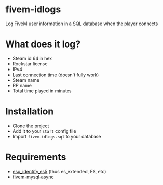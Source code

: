# fivem-idlogs
Log FiveM user information in a SQL database when the player connects

# What does it log?
- Steam id 64 in hex
- Rockstar license
- IPv4
- Last connection time (doesn't fully work)
- Steam name
- RP name
- Total time played in minutes

# Installation
- Clone the project
- Add it to your `start` config file
- Import `fivem-idlogs.sql` to your database

# Requirements
- [esx_identify_es5](https://github.com/ArkSeyonet/esx_identity_es5) (thus es_extended, ES, etc)
- [fivem-mysql-async](https://github.com/brouznouf/fivem-mysql-async)
